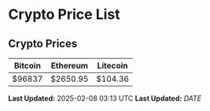# Crypto Price List

## Crypto Prices
| Bitcoin | Ethereum | Litecoin |
| ------- | -------- | -------- |
| $96837 | $2650.95 | $104.36 |
**Last Updated:** 2025-02-08 03:13 UTC
**Last Updated:** $DATE$
